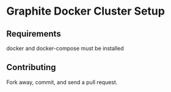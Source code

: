 # Graphite Docker Cluster Setup

## Requirements

docker and docker-compose must be installed

## Contributing

Fork away, commit, and send a pull request.

